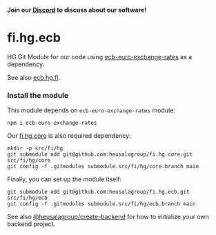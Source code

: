 **Join our [Discord](https://discord.gg/UBTrHxA78f) to discuss about our software!**

# fi.hg.ecb

HG Git Module for our code using [ecb-euro-exchange-rates](https://www.npmjs.com/package/ecb-euro-exchange-rates?activeTab=readme) as a dependency.

See also [ecb.hg.fi](https://github.com/heusalagroup/ecb.hg.fi).

### Install the module

This module depends on `ecb-euro-exchange-rates` module:

```shell
npm i ecb-euro-exchange-rates
```

Our [fi.hg.core](https://github.com/heusalagroup/fi.hg.core) is also required dependency:

```shell
mkdir -p src/fi/hg
git submodule add git@github.com:heusalagroup/fi.hg.core.git src/fi/hg/core
git config -f .gitmodules submodule.src/fi/hg/core.branch main
```

Finally, you can set up the module itself:

```shell
git submodule add git@github.com:heusalagroup/fi.hg.ecb.git src/fi/hg/ecb
git config -f .gitmodules submodule.src/fi/hg/ecb.branch main
```

See also [@heusalagroup/create-backend](https://github.com/heusalagroup/create-backend) for how to initialize your own backend project.
